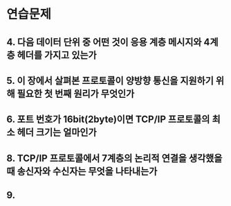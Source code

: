 # 연습문제

## 4. 다음 데이터 단위 중 어떤 것이 응용 계층 메시지와 4계층 헤더를 가지고 있는가

## 5. 이 장에서 살펴본 프로토콜이 양방향 통신을 지원하기 위해 필요한 첫 번째 원리가 무엇인가

## 6. 포트 번호가 16bit(2byte)이면 TCP/IP 프로토콜의 최소 헤더 크기는 얼마인가

## 8. TCP/IP 프로토콜에서 7계층의 논리적 연결을 생각했을 때 송신자와 수신자는 무엇을 나타내는가

## 9. 